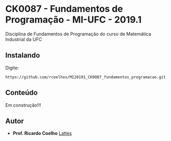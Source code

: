 # CK0087 - Fundamentos de Programação - MI-UFC - 2019.1
Disciplina de Fundamentos de Programação do curso de Matemática Industrial da UFC

## Instalando
Digite:
```
https://github.com/rcoelhos/MI20191_CK0087_fundamentos_programacao.git
```

## Conteúdo
Em construção!!!

## Autor
* **Prof. Ricardo Coelho** [Lattes](http://lattes.cnpq.br/7670261541550702)

